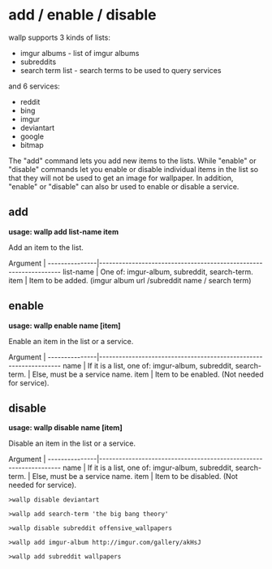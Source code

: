# add / enable / disable

wallp supports 3 kinds of lists:

* imgur albums - list of imgur albums 
* subreddits
* search term list - search terms to be used to query services

and 6 services:

* reddit
* bing
* imgur
* deviantart
* google
* bitmap

The "add" command lets you add new items to the lists. While "enable" or "disable" commands let you enable or disable individual items in the list so that they will not be used to get an image for wallpaper. In addition, "enable" or "disable" can also br used to enable or disable a service.

## add

**usage: wallp add list-name item**

Add an item to the list.

 Argument	|
 ---------------|------------------------------------------------------------------
 list-name	| One of: imgur-album, subreddit, search-term.
 item		| Item to be added. (imgur album url /subreddit name / search term)


## enable

**usage: wallp enable name [item]**

Enable an item in the list or a service.

 Argument	|
 ---------------|------------------------------------------------------------------
 name		| If it is a list, one of: imgur-album, subreddit, search-term.
		| Else, must be a service name.
 item		| Item to be enabled. (Not needed for service).


## disable

**usage: wallp disable name [item]**

Disable an item in the list or a service. 

 Argument	|
 ---------------|------------------------------------------------------------------
 name		| If it is a list, one of: imgur-album, subreddit, search-term.
		| Else, must be a service name.	
 item		| Item to be disabled. (Not needed for service).


`>wallp disable deviantart`

`>wallp add search-term 'the big bang theory'`

`>wallp disable subreddit offensive_wallpapers`

`>wallp add imgur-album http://imgur.com/gallery/akHsJ`

`>wallp add subreddit wallpapers`

